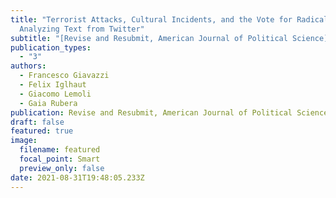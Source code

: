 ```yaml
---
title: "Terrorist Attacks, Cultural Incidents, and the Vote for Radical Parties:
  Analyzing Text from Twitter"
subtitle: "[Revise and Resubmit, American Journal of Political Science]"
publication_types:
  - "3"
authors:
  - Francesco Giavazzi
  - Felix Iglhaut
  - Giacomo Lemoli
  - Gaia Rubera
publication: Revise and Resubmit, American Journal of Political Science
draft: false
featured: true
image:
  filename: featured
  focal_point: Smart
  preview_only: false
date: 2021-08-31T19:48:05.233Z
---
```

